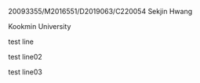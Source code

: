 20093355/M2016551/D2019063/C220054 Sekjin Hwang

Kookmin University

test line

test line02

test line03

